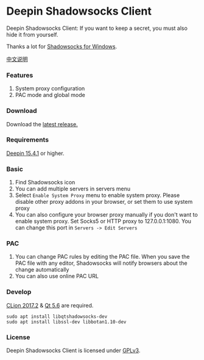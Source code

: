# Deepin Shadowsocks Client

Deepin Shadowsocks Client: If you want to keep a secret, you must also hide it from yourself.

Thanks a lot for [Shadowsocks for Windows](https://github.com/shadowsocks/shadowsocks-windows).

[中文说明](https://github.com/PikachuHy/deepin-shadowsocks-client/wiki/%E6%B7%B1%E5%BA%A6%E5%BD%B1%E6%A2%AD%E5%AE%A2%E6%88%B7%E7%AB%AF%E4%BD%BF%E7%94%A8%E8%AF%B4%E6%98%8E)

### Features

1. System proxy configuration
2. PAC mode and global mode
### Download

Download the [latest release.](https://github.com/PikachuHy/deepin-shadowsocks-client/releases)

### Requirements

[Deepin 15.4.1](https://www.deepin.org/download/) or higher. 

### Basic

1. Find Shadowsocks icon
2. You can add multiple servers in servers menu
3. Select `Enable System Proxy` menu to enable system proxy. Please disable other
  proxy addons in your browser, or set them to use system proxy
4. You can also configure your browser proxy manually if you don't want to enable
  system proxy. Set Socks5 or HTTP proxy to 127.0.0.1:1080. You can change this
  port in `Servers -> Edit Servers`

### PAC

1. You can change PAC rules by editing the PAC file. When you save the PAC file
  with any editor, Shadowsocks will notify browsers about the change automatically
2. You can also use online PAC URL

### Develop

[CLion 2017.2](https://www.jetbrains.com/clion/) & [Qt 5.6](https://www.qt.io/) are required.

```shell
sudo apt install libqtshadowsocks-dev
sudo apt install libssl-dev libbotan1.10-dev
```



### License

Deepin Shadowsocks Client is licensed under [GPLv3](LICENSE).